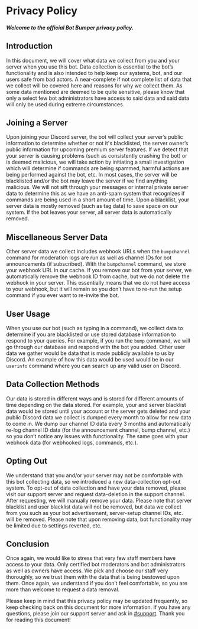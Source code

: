 
# Privacy Policy

##### Welcome to the official **Bot Bumper** privacy policy.

## Introduction

  
In this document, we will cover what data we collect from you and your server when you use this bot. Data collection is essential to the bot’s functionality and is also intended to help keep our systems, bot, and our users safe from bad actors. A near-complete if not complete list of data that we collect will be covered here and reasons for why we collect them. As some data mentioned are deemed to be quite sensitive, please know that only a select few bot administrators have access to said data and said data will only be used during extreme circumstances.

  

## Joining a Server

  

Upon joining your Discord server, the bot will collect your server’s public information to determine whether or not it's blacklisted, the server owner’s public information for upcoming premium server features. If we detect that your server is causing problems (such as consistently crashing the bot) or is deemed malicious, we will take action by initiating a small investigation which will determine if commands are being spammed, harmful actions are being performed against the bot, etc. In most cases, the server will be blacklisted and/or the bot may leave the server if we find anything malicious. We will not sift through your messages or internal private server data to determine this as we have an anti-spam system that recognizes if commands are being used in a short amount of time. Upon a blacklist, your server data is mostly removed (such as tag data) to save space on our system. If the bot leaves your server, all server data is automatically removed.

  

## Miscellaneous Server Data

  

Other server data we collect includes webhook URLs when the `bumpchannel` command for moderation logs are run as well as channel IDs for bot announcements (if subscribed). With the `bumpchannel` command, we store your webhook URL in our cache. If you remove our bot from your server, we automatically remove the webhook ID from cache, but we do not delete the webhook in your server. This essentially means that we do not have access to your webhook, but it will remain so you don’t have to re-run the setup command if you ever want to re-invite the bot.

  

## User Usage

  

When you use our bot (such as typing in a command), we collect data to determine if you are blacklisted or use stored database information to respond to your queries. For example, if you run the `bump` command, we will go through our database and respond with the bot you added. Other user data we gather would be data that is made publicly available to us by Discord. An example of how this data would be used would be in our `userinfo` command where you can search up any valid user on Discord.

  

## Data Collection Methods

  

Our data is stored in different ways and is stored for different amounts of time depending on the data stored. For example, your and server blacklist data would be stored until your account or the server gets deleted and your public Discord data we collect is dumped every month to allow for new data to come in. We dump our channel ID data every 3 months and automatically re-log channel ID data (for the announcement channel, bump channel, etc.) so you don’t notice any issues with functionality. The same goes with your webhook data (for webhooked logs, commands, etc.).

  

## Opting Out

  

We understand that you and/or your server may not be comfortable with this bot collecting data, so we introduced a new data-collection opt-out system. To opt-out of data collection and have your data removed, please visit our support server and request data-deletion in the support channel. After requesting, we will manually remove your data. Please note that server blacklist and user blacklist data will not be removed, but data we collect from you such as your bot advertisement, server-setup channel IDs, etc. will be removed. Please note that upon removing data, bot functionality may be limited due to settings reverted, etc.

  

## Conclusion

  

Once again, we would like to stress that very few staff members have access to your data. Only certified bot moderators and bot administrators as well as owners have access. We pick and choose our staff very thoroughly, so we trust them with the data that is being bestowed upon them. Once again, we understand if you don’t feel comfortable, so you are more than welcome to request a data removal.

  

Please keep in mind that this privacy policy may be updated frequently, so keep checking back on this document for more information. If you have any questions, please join our support server and ask in [#support](https://discord.com/invite/7va3rtC). Thank you for reading this document!